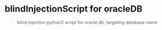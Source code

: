 # blindInjectionScript for oracleDB
> blind injection python3 script for oracle db, targeting database name
